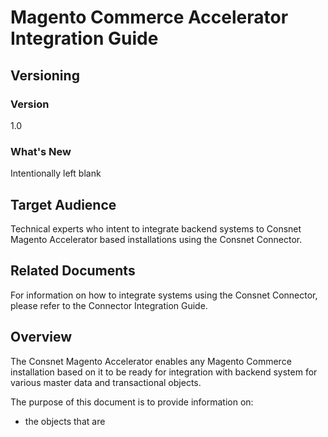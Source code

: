 
# Magento Commerce Accelerator Integration Guide

## Versioning 

### Version 
1.0 

### What's New
Intentionally left blank

## Target Audience
Technical experts who intent to integrate backend systems to Consnet Magento Accelerator based installations using the Consnet Connector.

## Related Documents
For information on how to integrate systems using the Consnet Connector, please refer to the Connector Integration Guide. 

## Overview
The Consnet Magento Accelerator enables any Magento Commerce installation based on it to be ready for integration with backend system for various master data and transactional objects. 

The purpose of this document is to provide information on:

 - the objects that are 

<!--stackedit_data:
eyJoaXN0b3J5IjpbMzg1NTY5MzA3LDIxMjU5NDE4MDIsMTQzNz
kwMzQxLC0zOTg2NzQ4OTgsMTM0OTA3NTk1LC0xMDQxNzQ0NzE4
XX0=
-->
